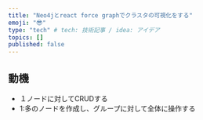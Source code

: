 ```yaml
---
title: "Neo4jとreact force graphでクラスタの可視化をする"
emoji: "😎"
type: "tech" # tech: 技術記事 / idea: アイデア
topics: []
published: false
---
```



## 動機
- １ノードに対してCRUDする
- 1:多のノードを作成し、グループに対して全体に操作する
